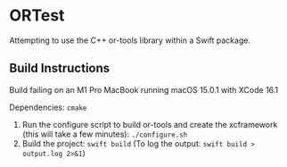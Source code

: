 # ORTest
Attempting to use the C++ or-tools library within a Swift package.

## Build Instructions
Build failing on an M1 Pro MacBook running macOS 15.0.1 with XCode 16.1

Dependencies: `cmake`

1. Run the configure script to build or-tools and create the xcframework (this will take a few minutes): `./configure.sh`
1. Build the project: `swift build` (To log the output: `swift build > output.log 2>&1`)